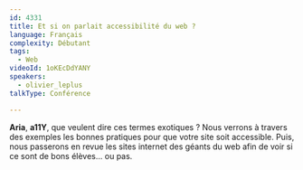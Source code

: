 ```yaml
---
id: 4331
title: Et si on parlait accessibilité du web ?
language: Français
complexity: Débutant
tags:
  - Web
videoId: 1oKEcDdYANY
speakers:
  - olivier_leplus
talkType: Conférence

---
```


**Aria**, **a11Y**, que veulent dire ces termes exotiques ? Nous verrons à travers des exemples les bonnes pratiques pour que votre site soit accessible. Puis, nous passerons en revue les sites internet des géants du web afin de voir si ce sont de bons élèves... ou pas.
